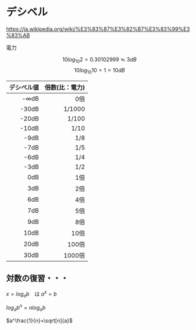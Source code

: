 # デシベル

https://ja.wikipedia.org/wiki/%E3%83%87%E3%82%B7%E3%83%99%E3%83%AB

電力

$$10log_{10} 2 = 0.30102999 ≒ 3dB$$
$$10log_{10} 10 = 1 = 10dB$$


|デシベル値|倍数(比：電力)|
|--:|--:|
|-∞dB|　　0倍|
|-30dB|1/1000|
|-20dB|1/100|
|-10dB| 1/10|
| -9dB|  1/8|
| -7dB|  1/5|
| -6dB|  1/4|
| -3dB|  1/2|
|  0dB|  1倍|
|  3dB|  2倍|
|  6dB|  4倍|
|  7dB|  5倍|
|  9dB|  8倍|
| 10dB| 10倍|
| 20dB|100倍|
| 30dB|1000倍|



## 対数の復習・・・

$x = log_a b$　は $a^x = b$  

$log_a b^n = n log_a b$

$a^\frac{1}{n}=\sqrt[n]{a}$


